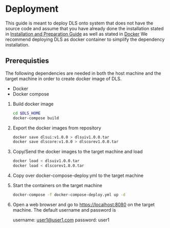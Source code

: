 # Deployment

This guide is meant to deploy DLS onto system that does not have the source code and assume that you have already done the installation stated in [Installation and Preparation Guide](./Installation.md) as well as stated in [Docker](./Docker.md) We recommend deploying DLS as docker container to simplify the dependency installation.

## Prerequisties

The following dependencies are needed in both the host machine and the target machine in order to create docker image of DLS.

- Docker
- Docker compose

1. Build docker image

   ```bash
   cd $DLS_HOME
   docker-compose build

   ```

2. Export the docker images from repository

   ```bash
   docker save dlsui:v1.0.0 > dlsuiv1.0.0.tar
   docker save dlscore:v1.0.0 > dlscorev1.0.0.tar
   ```

3. Copy/Send the docker images to the target machine and load

   ```bash
   docker load < dlsuiv1.0.0.tar
   docker load < dlscorev1.0.0.tar
   ```

4. Copy over docker-compose-deploy.yml to the target machine

5. Start the containers on the target machine

   ```bash
   docker-compose -f docker-compose-deploy.yml up -d
   ```

6. Open a web browser and go to [https://localhost:8080](https://localhost:8080) on the target machine. The default username and password is

   username: user1@user1.com
   password: user1
